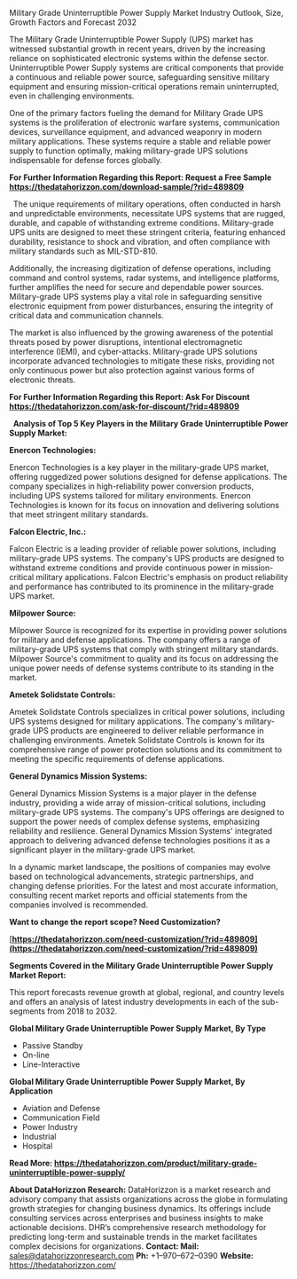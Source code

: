 ﻿Military Grade Uninterruptible Power Supply Market Industry Outlook, Size, Growth Factors and Forecast 2032

The Military Grade Uninterruptible Power Supply (UPS) market has witnessed substantial growth in recent years, driven by the increasing reliance on sophisticated electronic systems within the defense sector. Uninterruptible Power Supply systems are critical components that provide a continuous and reliable power source, safeguarding sensitive military equipment and ensuring mission-critical operations remain uninterrupted, even in challenging environments.

One of the primary factors fueling the demand for Military Grade UPS systems is the proliferation of electronic warfare systems, communication devices, surveillance equipment, and advanced weaponry in modern military applications. These systems require a stable and reliable power supply to function optimally, making military-grade UPS solutions indispensable for defense forces globally.

**For Further Information Regarding this Report: Request a Free Sample <https://thedatahorizzon.com/download-sample/?rid=489809>** 

` `The unique requirements of military operations, often conducted in harsh and unpredictable environments, necessitate UPS systems that are rugged, durable, and capable of withstanding extreme conditions. Military-grade UPS units are designed to meet these stringent criteria, featuring enhanced durability, resistance to shock and vibration, and often compliance with military standards such as MIL-STD-810.

Additionally, the increasing digitization of defense operations, including command and control systems, radar systems, and intelligence platforms, further amplifies the need for secure and dependable power sources. Military-grade UPS systems play a vital role in safeguarding sensitive electronic equipment from power disturbances, ensuring the integrity of critical data and communication channels.

The market is also influenced by the growing awareness of the potential threats posed by power disruptions, intentional electromagnetic interference (IEMI), and cyber-attacks. Military-grade UPS solutions incorporate advanced technologies to mitigate these risks, providing not only continuous power but also protection against various forms of electronic threats.

**For Further Information Regarding this Report: Ask For Discount <https://thedatahorizzon.com/ask-for-discount/?rid=489809>** 

` `**Analysis of Top 5 Key Players in the Military Grade Uninterruptible Power Supply Market:**

**Enercon Technologies:**

Enercon Technologies is a key player in the military-grade UPS market, offering ruggedized power solutions designed for defense applications. The company specializes in high-reliability power conversion products, including UPS systems tailored for military environments. Enercon Technologies is known for its focus on innovation and delivering solutions that meet stringent military standards.

**Falcon Electric, Inc.:**

Falcon Electric is a leading provider of reliable power solutions, including military-grade UPS systems. The company's UPS products are designed to withstand extreme conditions and provide continuous power in mission-critical military applications. Falcon Electric's emphasis on product reliability and performance has contributed to its prominence in the military-grade UPS market.

**Milpower Source:**

Milpower Source is recognized for its expertise in providing power solutions for military and defense applications. The company offers a range of military-grade UPS systems that comply with stringent military standards. Milpower Source's commitment to quality and its focus on addressing the unique power needs of defense systems contribute to its standing in the market.

**Ametek Solidstate Controls:**

Ametek Solidstate Controls specializes in critical power solutions, including UPS systems designed for military applications. The company's military-grade UPS products are engineered to deliver reliable performance in challenging environments. Ametek Solidstate Controls is known for its comprehensive range of power protection solutions and its commitment to meeting the specific requirements of defense applications.

**General Dynamics Mission Systems:**

General Dynamics Mission Systems is a major player in the defense industry, providing a wide array of mission-critical solutions, including military-grade UPS systems. The company's UPS offerings are designed to support the power needs of complex defense systems, emphasizing reliability and resilience. General Dynamics Mission Systems' integrated approach to delivering advanced defense technologies positions it as a significant player in the military-grade UPS market.

In a dynamic market landscape, the positions of companies may evolve based on technological advancements, strategic partnerships, and changing defense priorities. For the latest and most accurate information, consulting recent market reports and official statements from the companies involved is recommended.

**Want to change the report scope? Need Customization?**

[**https://thedatahorizzon.com/need-customization/?rid=489809](https://thedatahorizzon.com/need-customization/?rid=489809)** 

**Segments Covered in the Military Grade Uninterruptible Power Supply Market Report:**

This report forecasts revenue growth at global, regional, and country levels and offers an analysis of latest industry developments in each of the sub-segments from 2018 to 2032.

**Global Military Grade Uninterruptible Power Supply Market, By Type**

- Passive Standby
- On-line
- Line-Interactive

**Global Military Grade Uninterruptible Power Supply Market, By Application**

- Aviation and Defense
- Communication Field
- Power Industry
- Industrial
- Hospital

**Read More: <https://thedatahorizzon.com/product/military-grade-uninterruptible-power-supply/>** 

**About DataHorizzon Research:**DataHorizzon is a market research and advisory company that assists organizations across the globe in formulating growth strategies for changing business dynamics. Its offerings include consulting services across enterprises and business insights to make actionable decisions. DHR’s comprehensive research methodology for predicting long-term and sustainable trends in the market facilitates complex decisions for organizations.**Contact:Mail:** <sales@datahorizzonresearch.com> **Ph:** +1–970–672–0390**Website:** <https://thedatahorizzon.com/> 


